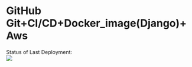 # GitHub Git+CI/CD+Docker_image(Django)+Aws

Status of Last Deployment:<br>
<img src="https://github.com/IlyaNakhaichuk/django-application/workflows/CI-CD-Pipeline-to-aws/badge.svg?branch=master"><br>

